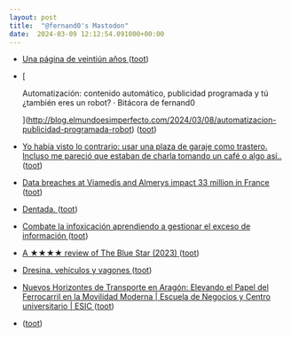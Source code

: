 ```yaml
---
layout: post
title:  "@fernand0's Mastodon"
date:  2024-03-09 12:12:54.091000+00:00
---
```

*  [Una página de veintiún años ](https://www.enriquedans.com/2024/02/una-pagina-de-veintiun-anos.htm) ([toot](https://mastodon.social/@fernand0/112065667011680954))
*  [
    
      Automatización: contenido automático, publicidad programada y tú ¿también eres un robot? · Bitácora de fernand0
    
   ](http://blog.elmundoesimperfecto.com/2024/03/08/automatizacion-publicidad-programada-robot) ([toot](https://mastodon.social/@fernand0/112065255857200208))
*  [Yo había visto lo contrario: usar una plaza de garaje como trastero. Incluso me pareció que estaban de charla tomando un café o algo así.. ](https://mastodon.social/@fernand0/112065176825253618) ([toot](https://mastodon.social/@fernand0/112065176825253618))
*  [Data breaches at Viamedis and Almerys impact 33 million in France ](https://www.bleepingcomputer.com/news/security/data-breaches-at-viamedis-and-almerys-impact-33-million-in-france) ([toot](https://mastodon.social/@fernand0/112064974642126451))
*  [Dentada. ](https://avecesunafoto.wordpress.com/2024/03/08/dentada) ([toot](https://mastodon.social/@fernand0/112061241377850109))
*  [Combate la infoxicación aprendiendo a gestionar el exceso de información ](https://carlosguadian.substack.com/p/combate-la-infoxicacion-aprendiend) ([toot](https://mastodon.social/@fernand0/112060957850356336))
*  [A ★★★★ review of The Blue Star (2023) ](https://letterboxd.com/jesuscasas55/film/the-blue-star-2023) ([toot](https://mastodon.social/@fernand0/112060823845246735))
*  [Dresina, vehículos y vagones ](https://www.flickr.com/photos/fernand0/53565019259) ([toot](https://mastodon.social/@fernand0/112060583750399452))
*  [Nuevos Horizontes de Transporte en Aragón: Elevando el Papel del Ferrocarril en la Movilidad Moderna \| Escuela de Negocios y Centro universitario \| ESIC ](https://www.esic.edu/eventos/nuevos-horizontes-de-transporte-en-aragon-elevando-el-papel-del-ferrocarril-en-la-movilida) ([toot](https://mastodon.social/@fernand0/112060571119999016))
*  [ ](https://social.aguilera.soy/users/jorge) ([toot](https://mastodon.social/@fernand0/112060565548710434))
